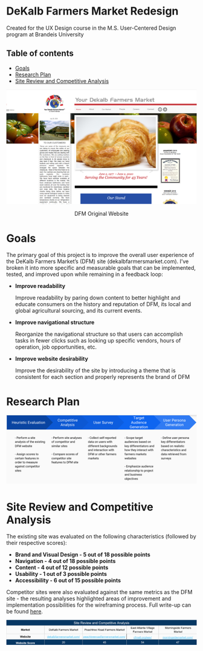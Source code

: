 # DeKalb Farmers Market Redesign
Created for the UX Design course in the M.S. User-Centered Design program at Brandeis University

## Table of contents
* [Goals](#Goals)
* [Research Plan](#Research-Plan)
* [Site Review and Competitive Analysis](#Site-Review-And-Competitive-Analysis)

![Original Website](/images/dfm.png)
<p align="center">DFM Original Website</p>





# Goals
 The primary goal of this project is to improve the overall user experience of the DeKalb Farmers Market’s (DFM) site (dekalbfarmersmarket.com). I’ve broken it into more specific and measurable goals that can be implemented, tested, and improved upon while remaining in a feedback loop:
*	**Improve readability**
    
    Improve readability by paring down content to better highlight and educate consumers on the history and reputation of DFM, its local and global agricultural sourcing, and its current events. 

*	**Improve navigational structure** 
    
    Reorganize the navigational structure so that users can accomplish tasks in fewer clicks such as looking up specific vendors, hours of operation, job opportunities, etc. 

*	**Improve website desirability** 
    
    Improve the desirability of the site by introducing a theme that is consistent for each section and properly represents the brand of DFM 




# Research Plan

![Research Plan](/images/research_plan.png)


# Site Review and Competitive Analysis
The existing site was evaluated on the following characteristics (followed by their respective scores):
* **Brand and Visual Design - 5 out of 18 possible points**
* **Navigation - 4 out of 18 possible points**
* **Content - 4 out of 12 possible points**
* **Usability - 1 out of 3 possible points**
* **Accessibility - 6 out of 15 possible points**

Competitor sites were also evaluated against the same metrics as the DFM site - the resulting analyses highlighted areas of improvement and implementation possibilities for the wireframing process. Full write-up can be found [here](../../deliverables/Site-Review-And-Competitive-Analysis.xlsx).

![Site Review](/images/site_review.png)


